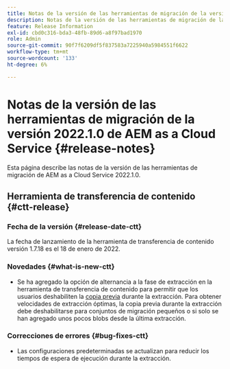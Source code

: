 ```yaml
---
title: Notas de la versión de las herramientas de migración de la versión 2022.1.0 de AEM as a Cloud Service
description: Notas de la versión de las herramientas de migración de la versión 2022.1.0 de AEM as a Cloud Service
feature: Release Information
exl-id: cbd0c316-bda3-48fb-89d6-a8f97bad1970
role: Admin
source-git-commit: 90f7f6209df5f837583a7225940a5984551f6622
workflow-type: tm+mt
source-wordcount: '133'
ht-degree: 6%

---
```


# Notas de la versión de las herramientas de migración de la versión 2022.1.0 de AEM as a Cloud Service {#release-notes}

Esta página describe las notas de la versión de las herramientas de migración de AEM as a Cloud Service 2022.1.0.

## Herramienta de transferencia de contenido {#ctt-release}

### Fecha de la versión {#release-date-ctt}

La fecha de lanzamiento de la herramienta de transferencia de contenido versión 1.7.18 es el 18 de enero de 2022.

### Novedades {#what-is-new-ctt}

* Se ha agregado la opción de alternancia a la fase de extracción en la herramienta de transferencia de contenido para permitir que los usuarios deshabiliten la [copia previa](https://experienceleague.adobe.com/docs/experience-manager-cloud-service/moving/cloud-migration/content-transfer-tool/handling-large-content-repositories.html) durante la extracción. Para obtener velocidades de extracción óptimas, la copia previa durante la extracción debe deshabilitarse para conjuntos de migración pequeños o si solo se han agregado unos pocos blobs desde la última extracción.

### Correcciones de errores {#bug-fixes-ctt}

* Las configuraciones predeterminadas se actualizan para reducir los tiempos de espera de ejecución durante la extracción.
